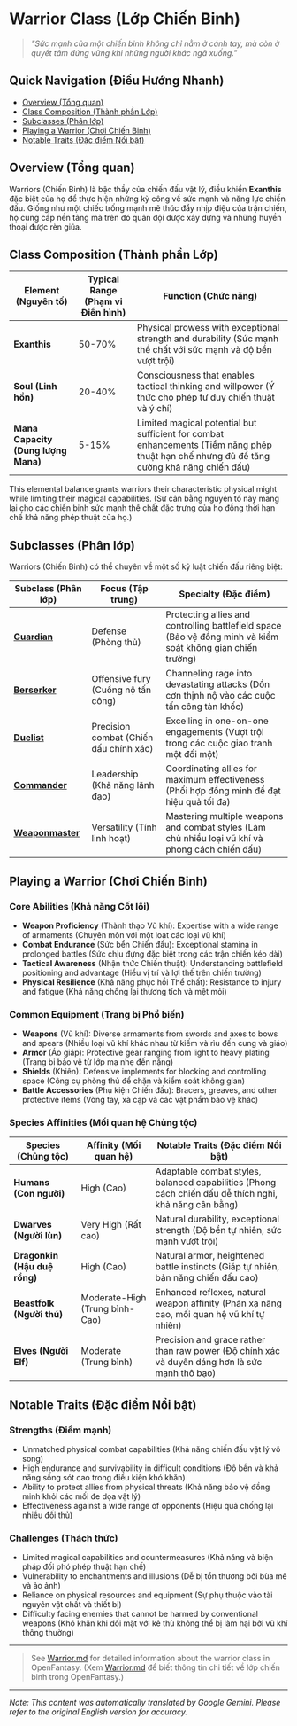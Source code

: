 # Warrior Class (Lớp Chiến Binh)

> *"Sức mạnh của một chiến binh không chỉ nằm ở cánh tay, mà còn ở quyết tâm đứng vững khi những người khác ngã xuống."*

## Quick Navigation (Điều Hướng Nhanh)

- [Overview (Tổng quan)](#overview)
- [Class Composition (Thành phần Lớp)](#class-composition)
- [Subclasses (Phân lớp)](#subclasses)
- [Playing a Warrior (Chơi Chiến Binh)](#playing-a-warrior)
- [Notable Traits (Đặc điểm Nổi bật)](#notable-traits)

## Overview (Tổng quan)

Warriors (Chiến Binh) là bậc thầy của chiến đấu vật lý, điều khiển **Exanthis** đặc biệt của họ để thực hiện những kỳ công về sức mạnh và năng lực chiến đấu. Giống như một chiếc trống mạnh mẽ thúc đẩy nhịp điệu của trận chiến, họ cung cấp nền tảng mà trên đó quân đội được xây dựng và những huyền thoại được rèn giũa.

## Class Composition (Thành phần Lớp)

| Element (Nguyên tố) | Typical Range (Phạm vi Điển hình) | Function (Chức năng) |
|---------|---------------|----------|
| **Exanthis** | 50-70% | Physical prowess with exceptional strength and durability (Sức mạnh thể chất với sức mạnh và độ bền vượt trội) |
| **Soul (Linh hồn)** | 20-40% | Consciousness that enables tactical thinking and willpower (Ý thức cho phép tư duy chiến thuật và ý chí) |
| **Mana Capacity (Dung lượng Mana)** | 5-15% | Limited magical potential but sufficient for combat enhancements (Tiềm năng phép thuật hạn chế nhưng đủ để tăng cường khả năng chiến đấu) |

This elemental balance grants warriors their characteristic physical might while limiting their magical capabilities. (Sự cân bằng nguyên tố này mang lại cho các chiến binh sức mạnh thể chất đặc trưng của họ đồng thời hạn chế khả năng phép thuật của họ.)

## Subclasses (Phân lớp)

Warriors (Chiến Binh) có thể chuyên về một số kỷ luật chiến đấu riêng biệt:

| Subclass (Phân lớp) | Focus (Tập trung) | Specialty (Đặc điểm) |
|----------|-------|-----------|
| [**Guardian**](Guardian.md) | Defense (Phòng thủ) | Protecting allies and controlling battlefield space (Bảo vệ đồng minh và kiểm soát không gian chiến trường) |
| [**Berserker**](Berserker.md) | Offensive fury (Cuồng nộ tấn công) | Channeling rage into devastating attacks (Dồn cơn thịnh nộ vào các cuộc tấn công tàn khốc) |
| [**Duelist**](Duelist.md) | Precision combat (Chiến đấu chính xác) | Excelling in one-on-one engagements (Vượt trội trong các cuộc giao tranh một đối một) |
| [**Commander**](Commander.md) | Leadership (Khả năng lãnh đạo) | Coordinating allies for maximum effectiveness (Phối hợp đồng minh để đạt hiệu quả tối đa) |
| [**Weaponmaster**](Weaponmaster.md) | Versatility (Tính linh hoạt) | Mastering multiple weapons and combat styles (Làm chủ nhiều loại vũ khí và phong cách chiến đấu) |

## Playing a Warrior (Chơi Chiến Binh)

### Core Abilities (Khả năng Cốt lõi)

- **Weapon Proficiency** (Thành thạo Vũ khí): Expertise with a wide range of armaments (Chuyên môn với một loạt các loại vũ khí)
- **Combat Endurance** (Sức bền Chiến đấu): Exceptional stamina in prolonged battles (Sức chịu đựng đặc biệt trong các trận chiến kéo dài)
- **Tactical Awareness** (Nhận thức Chiến thuật): Understanding battlefield positioning and advantage (Hiểu vị trí và lợi thế trên chiến trường)
- **Physical Resilience** (Khả năng phục hồi Thể chất): Resistance to injury and fatigue (Khả năng chống lại thương tích và mệt mỏi)

### Common Equipment (Trang bị Phổ biến)

- **Weapons** (Vũ khí): Diverse armaments from swords and axes to bows and spears (Nhiều loại vũ khí khác nhau từ kiếm và rìu đến cung và giáo)
- **Armor** (Áo giáp): Protective gear ranging from light to heavy plating (Trang bị bảo vệ từ lớp mạ nhẹ đến nặng)
- **Shields** (Khiên): Defensive implements for blocking and controlling space (Công cụ phòng thủ để chặn và kiểm soát không gian)
- **Battle Accessories** (Phụ kiện Chiến đấu): Bracers, greaves, and other protective items (Vòng tay, xà cạp và các vật phẩm bảo vệ khác)

### Species Affinities (Mối quan hệ Chủng tộc)

| Species (Chủng tộc) | Affinity (Mối quan hệ) | Notable Traits (Đặc điểm Nổi bật) |
|---------|----------|----------------|
| **Humans (Con người)** | High (Cao) | Adaptable combat styles, balanced capabilities (Phong cách chiến đấu dễ thích nghi, khả năng cân bằng) |
| **Dwarves (Người lùn)** | Very High (Rất cao) | Natural durability, exceptional strength (Độ bền tự nhiên, sức mạnh vượt trội) |
| **Dragonkin (Hậu duệ rồng)** | High (Cao) | Natural armor, heightened battle instincts (Giáp tự nhiên, bản năng chiến đấu cao) |
| **Beastfolk (Người thú)** | Moderate-High (Trung bình-Cao) | Enhanced reflexes, natural weapon affinity (Phản xạ nâng cao, mối quan hệ vũ khí tự nhiên) |
| **Elves (Người Elf)** | Moderate (Trung bình) | Precision and grace rather than raw power (Độ chính xác và duyên dáng hơn là sức mạnh thô bạo) |

## Notable Traits (Đặc điểm Nổi bật)

### Strengths (Điểm mạnh)

- Unmatched physical combat capabilities (Khả năng chiến đấu vật lý vô song)
- High endurance and survivability in difficult conditions (Độ bền và khả năng sống sót cao trong điều kiện khó khăn)
- Ability to protect allies from physical threats (Khả năng bảo vệ đồng minh khỏi các mối đe dọa vật lý)
- Effectiveness against a wide range of opponents (Hiệu quả chống lại nhiều đối thủ)

### Challenges (Thách thức)

- Limited magical capabilities and countermeasures (Khả năng và biện pháp đối phó phép thuật hạn chế)
- Vulnerability to enchantments and illusions (Dễ bị tổn thương bởi bùa mê và ảo ảnh)
- Reliance on physical resources and equipment (Sự phụ thuộc vào tài nguyên vật chất và thiết bị)
- Difficulty facing enemies that cannot be harmed by conventional weapons (Khó khăn khi đối mặt với kẻ thù không thể bị làm hại bởi vũ khí thông thường)

---

> See [Warrior.md](Warrior.md) for detailed information about the warrior class in OpenFantasy. (Xem [Warrior.md](Warrior.md) để biết thông tin chi tiết về lớp chiến binh trong OpenFantasy.)


---
_Note: This content was automatically translated by Google Gemini. Please refer to the original English version for accuracy._
